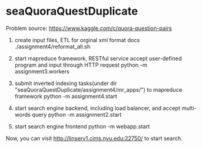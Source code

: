 # seaQuoraQuestDuplicate

Problem source:
https://www.kaggle.com/c/quora-question-pairs


1. create input files, ETL for orginal xml format docs 
./assignment4/reformat_all.sh

2. start mapreduce framework, RESTful service accept user-defined program and input through HTTP request
python -m assignment3.workers

3. submit inverted indexing tasks(under dir "seaQuoraQuestDuplicate/assignment4/mr_apps/") to mapreduce framework 
python -m assignment4.start

4. start search engine backend, including load balancer, and accept multi-words query
python -m assignment2.start 

5. start search engine frontend
python -m webapp.start


Now, you can visit http://linserv1.cims.nyu.edu:22750/ to start search.





